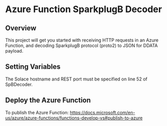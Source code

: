 # Azure Function SparkplugB Decoder

## Overview

This project will get you started with receiving HTTP requests in an Azure Function, and decoding SparkplugB protocol (proto2) to JSON for DDATA payload.

## Setting Variables

The Solace hostname and REST port must be specified on line 52 of SpBDecoder.

## Deploy the Azure Function

To publish the Azure Function: https://docs.microsoft.com/en-us/azure/azure-functions/functions-develop-vs#publish-to-azure




